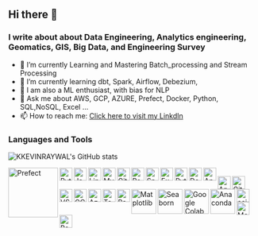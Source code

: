 ## Hi there 👋

      
### I write about about Data Engineering, Analytics engineering, Geomatics, GIS, Big Data, and Engineering Survey

- 🔭 I’m currently Learning and Mastering Batch_processing and Stream Processing 
- 🌱 I’m currently learning dbt, Spark, Airflow, Debezium,  
- 🌱 I am also a ML enthusiast, with bias for NLP
- 💬 Ask me about AWS, GCP, AZURE, Prefect, Docker, Python, SQL,NoSQL, Excel ...
- 📫 How to reach me: [Click here to visit my LinkdIn](linkedin.com/in/rono-kelvin-6aa007187)



### Languages and Tools
![KKEVINRAYWAL's GitHub stats](https://github-readme-stats.vercel.app/api/top-langs/?username=KKEVINRAYWAL&layout=compact)

<img align="left" alt="Prefect" width="100px" src="https://d33wubrfki0l68.cloudfront.net/dbca607e3f64720cb471fc40cdb54c68cea5c86d/3ad5f/assets/img/prefect-logo-gradient-white.c4c1e293.svg" />
<img align="left" alt="Python" width="26px" src="https://img.icons8.com/color/48/000000/python.png" />
<img align="left" alt="Java" width="26px" src="https://img.icons8.com/color/48/000000/java-coffee-cup-logo.png" />
<img align="left" alt="Linux" width="26px" src="https://img.icons8.com/color/48/000000/linux.png" />
<img align="left" alt="MySQL" width="26px" src="https://img.icons8.com/fluency/48/000000/mysql-logo.png" />
<img align="left" alt="GitHub" width="26px" src="https://github.githubassets.com/images/modules/logos_page/GitHub-Mark.png" />
<img align="left" alt="PostgreSQL" width="26px" src="https://www.postgresql.org/media/img/about/press/elephant.png" />
<img align="left" alt="Snowflake" width="26px" src="https://img.icons8.com/color/48/000000/snowflake.png" />
<img align="left" alt="Excel" width="26px" src="https://img.icons8.com/color/48/000000/microsoft-excel-2019--v1.png" />
<img align="left" alt="Python" width="26px" src="https://img.icons8.com/color/48/000000/python.png" />
<img align="left" alt="Docker" width="26px" src="https://img.icons8.com/color/48/000000/docker.png" />
<img align="left" alt="Apache Airflow" width="26px" src="https://cwiki.apache.org/confluence/download/attachments/145723561/airflow_transparent.png?version=1&modificationDate=1591901817000&api=v2" />

 <br />

<img align="left" alt="Apache Spark" width="26px" src="https://spark.apache.org/images/spark-logo-trademark.png" />
<img align="left" alt="Git" width="26px" src="https://img.icons8.com/color/48/000000/git.png" />
<img align="left" alt="VS Code" width="26px" src="https://img.icons8.com/color/48/000000/visual-studio-code-2019.png" />
<img align="left" alt="GCP" width="26px" src="https://img.icons8.com/color/48/000000/google-cloud-platform.png" />
<img align="left" alt="Azure" width="26px" src="https://img.icons8.com/color/48/000000/azure-1.png" />
<img align="left" alt="TensorFlow" width="26px" src="https://upload.wikimedia.org/wikipedia/commons/2/2d/Tensorflow_logo.svg" />
<img align="left" alt="Pandas" width="26px" src="https://pandas.pydata.org/static/img/pandas_mark.svg" />
<img align="left" alt="Matplotlib" width="50px" src="https://matplotlib.org/_static/logo2_compressed.svg" />
<img align="left" alt="Seaborn" width="50px" src="https://seaborn.pydata.org/_static/logo-wide-lightbg.svg" />
<img align="left" alt="Google Colab" width="50px" src="https://colab.research.google.com/img/colab_favicon_256px.png" />
<img align="left" alt="Anaconda" width="50px" src="https://upload.wikimedia.org/wikipedia/en/c/cd/Anaconda_Logo.png" />
<img align="left" alt="scikit-learn" width="26px" src="https://scikit-learn.org/stable/_static/scikit-learn-logo-small.png"/>
<img align="left" alt="MongoDB" width="26px" src="https://www.mongodb.com/assets/images/global/favicon.ico" />
 <img align="left" alt="Power BI" width="26px" src="https://upload.wikimedia.org/wikipedia/commons/c/c9/Power_bi_logo_black.svg" />
 
 <br />
 
 
 
 
 
 
 
 
 
 
 
 





